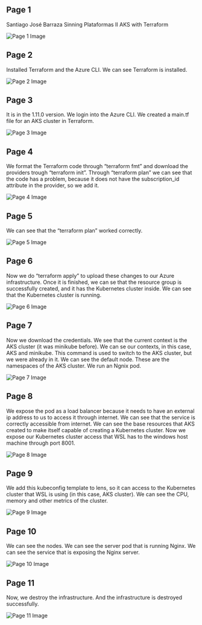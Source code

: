 
## Page 1

Santiago José Barraza Sinning Plataformas II
AKS with Terraform

![Page 1 Image](images\image_1.png)

## Page 2

Installed Terraform and the Azure CLI.
We can see Terraform is installed.

![Page 2 Image](images\image_2.png)

## Page 3

It is in the 1.11.0 version.
We login into the Azure CLI.
We created a main.tf file for an AKS cluster in Terraform.

![Page 3 Image](images\image_3.png)

## Page 4

We format the Terraform code through “terraform fmt” and download
the providers trough “terraform init”.
Through “terraform plan” we can see that the code has a problem,
because it does not have the subscription_id attribute in the
provider, so we add it.

![Page 4 Image](images\image_4.png)

## Page 5

We can see that the “terraform plan” worked correctly.

![Page 5 Image](images\image_5.png)

## Page 6

Now we do “terraform apply” to upload these changes to our Azure
infrastructure.
Once it is finished, we can se that the resource group is
successfully created, and it has the Kubernetes cluster inside.
We can see that the Kubernetes cluster is running.

![Page 6 Image](images\image_6.png)

## Page 7

Now we download the credentials.
We see that the current context is the AKS cluster (it was
minikube before).
We can se our contexts, in this case, AKS and minikube.
This command is used to switch to the AKS cluster, but we were
already in it.
We can see the default node.
These are the namespaces of the AKS cluster.
We run an Ngnix pod.

![Page 7 Image](images\image_7.png)

## Page 8

We expose the pod as a load balancer because it needs to have an
external ip address to us to access it through internet.
We can see that the service is correctly accessible from internet.
We can see the base resources that AKS created to make itself
capable of creating a Kubernetes cluster.
Now we expose our Kubernetes cluster access that WSL has to the
windows host machine through port 8001.

![Page 8 Image](images\image_8.png)

## Page 9

We add this kubeconfig template to lens, so it can access to the
Kubernetes cluster that WSL is using (in this case, AKS cluster).
We can see the CPU, memory and other metrics of the cluster.

![Page 9 Image](images\image_9.png)

## Page 10

We can see the nodes.
We can see the server pod that is running Nginx.
We can see the service that is exposing the Nginx server.

![Page 10 Image](images\image_10.png)

## Page 11

Now, we destroy the infrastructure.
And the infrastructure is destroyed successfully.

![Page 11 Image](images\image_11.png)
